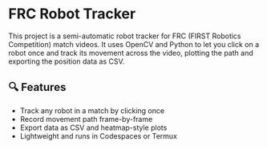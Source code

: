 # FRC Robot Tracker

This project is a semi-automatic robot tracker for FRC (FIRST Robotics Competition) match videos. It uses OpenCV and Python to let you click on a robot once and track its movement across the video, plotting the path and exporting the position data as CSV.

## 🔍 Features

- Track any robot in a match by clicking once
- Record movement path frame-by-frame
- Export data as CSV and heatmap-style plots
- Lightweight and runs in Codespaces or Termux
